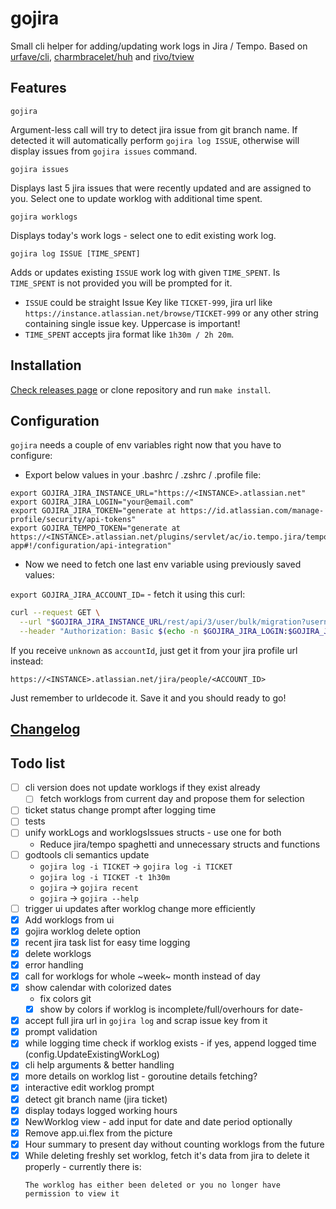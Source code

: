 # gojira

Small cli helper for adding/updating work logs in Jira / Tempo.
Based on [urfave/cli](https://github.com/urfave/cli/), [charmbracelet/huh](https://github.com/charmbracelet/huh)
and [rivo/tview](https://github.com/rivo/tview)

## Features

`gojira`

Argument-less call will try to detect jira issue from git branch name. If detected it will automatically
perform `gojira log ISSUE`, otherwise will display issues from `gojira issues` command.

`gojira issues`

Displays last 5 jira issues that were recently updated and are assigned to you. Select one to update worklog with
additional time spent.

`gojira worklogs`

Displays today's work logs - select one to edit existing work log.

`gojira log ISSUE [TIME_SPENT]`

Adds or updates existing `ISSUE` work log with given `TIME_SPENT`. Is `TIME_SPENT` is not provided you will be prompted
for it.

- `ISSUE` could be straight Issue Key like `TICKET-999`, jira url
  like `https://instance.atlassian.net/browse/TICKET-999`
  or any other string containing single issue key. Uppercase is important!
- `TIME_SPENT` accepts jira format like `1h30m / 2h 20m`.

## Installation

[Check releases page](https://github.com/jzyinq/gojira/releases)
or clone repository and run `make install`.

## Configuration

`gojira` needs a couple of env variables right now that you have to configure:

- Export below values in your .bashrc / .zshrc / .profile file:

```
export GOJIRA_JIRA_INSTANCE_URL="https://<INSTANCE>.atlassian.net"
export GOJIRA_JIRA_LOGIN="your@email.com"
export GOJIRA_JIRA_TOKEN="generate at https://id.atlassian.com/manage-profile/security/api-tokens"
export GOJIRA_TEMPO_TOKEN="generate at https://<INSTANCE>.atlassian.net/plugins/servlet/ac/io.tempo.jira/tempo-app#!/configuration/api-integration"
```  

- Now we need to fetch one last env variable using previously saved values:

`export GOJIRA_JIRA_ACCOUNT_ID=` - fetch it using this curl:

```bash 
curl --request GET \
  --url "$GOJIRA_JIRA_INSTANCE_URL/rest/api/3/user/bulk/migration?username=$GOJIRA_JIRA_LOGIN" \
  --header "Authorization: Basic $(echo -n $GOJIRA_JIRA_LOGIN:$GOJIRA_JIRA_TOKEN | base64)"
```

If you receive `unknown` as `accountId`, just get it from your jira profile url instead:

```
https://<INSTANCE>.atlassian.net/jira/people/<ACCOUNT_ID>
```

Just remember to urldecode it. Save it and you should ready to go!

## [Changelog](./CHANGELOG.md)

## Todo list

- [ ] cli version does not update worklogs if they exist already
  - [ ] fetch worklogs from current day and propose them for selection
- [ ] ticket status change prompt after logging time
- [ ] tests
- [ ] unify workLogs and worklogsIssues structs - use one for both
  - Reduce jira/tempo spaghetti and unnecessary structs and functions
- [ ] godtools cli semantics update
  - `gojira log -i TICKET` -> `gojira log -i TICKET`
  - `gojira log -i TICKET -t 1h30m`
  - `gojira` -> `gojira recent`
  - `gojira` -> `gojira --help`
- [ ] trigger ui updates after worklog change more efficiently 
- [x] Add worklogs from ui
- [x] gojira worklog delete option
- [x] recent jira task list for easy time logging
- [x] delete worklogs
- [x] error handling
- [x] call for worklogs for whole ~week~ month instead of day
- [x] show calendar with colorized dates
    - fix colors git
    - [x] show by colors if worklog is incomplete/full/overhours for date-
- [x] accept full jira url in `gojira log` and scrap issue key from it
- [x] prompt validation
- [x] while logging time check if worklog exists - if yes, append logged time (config.UpdateExistingWorkLog)
- [x] cli help arguments & better handling
- [x] more details on worklog list - goroutine details fetching?
- [x] interactive edit worklog prompt
- [x] detect git branch name (jira ticket)
- [x] display todays logged working hours
- [x] NewWorklog view - add input for date and date period optionally
- [x] Remove app.ui.flex from the picture
- [x] Hour summary to present day without counting worklogs from the future
- [x] While deleting freshly set worklog, fetch it's data from jira to delete it properly - currently there is:
  ```
  The worklog has either been deleted or you no longer have permission to view it
  ```